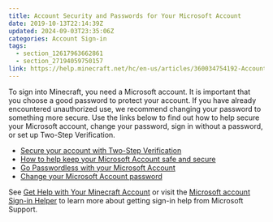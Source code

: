 ```yaml
---
title: Account Security and Passwords for Your Microsoft Account
date: 2019-10-13T22:14:39Z
updated: 2024-09-03T23:35:06Z
categories: Account Sign-in
tags:
  - section_12617963662861
  - section_27194059750157
link: https://help.minecraft.net/hc/en-us/articles/360034754192-Account-Security-and-Passwords-for-Your-Microsoft-Account
---
```


To sign into Minecraft, you need a Microsoft account. It is important that you choose a good password to protect your account. If you have already encountered unauthorized use, we recommend changing your password to something more secure. Use the links below to find out how to help secure your Microsoft account, change your password, sign in without a password, or set up Two-Step Verification.

- [Secure your account with Two-Step Verification](https://support.microsoft.com/en-us/account-billing/how-to-use-two-step-verification-with-your-microsoft-account-c7910146-672f-01e9-50a0-93b4585e7eb4)
- [How to help keep your Microsoft Account safe and secure](https://support.microsoft.com/en-us/account-billing/how-to-help-keep-your-microsoft-account-safe-and-secure-628538c2-7006-33bb-5ef4-c917657362b9)
- [Go Passwordless with your Microsoft Account](https://support.microsoft.com/en-us/account-billing/how-to-go-passwordless-with-your-microsoft-account-674ce301-3574-4387-a93d-916751764c43)
- [Change your Microsoft Account password](https://support.microsoft.com/en-us/account-billing/change-your-microsoft-account-password-fdde885b-86da-2965-69fd-4871309ef1f1)

See [Get Help with Your Minecraft Account](./Get-Help-Signing-into-Minecraft-with-Your-Microsoft-Account.md) or visit the [Microsoft account Sign-in Helper](https://support.microsoft.com/en-US/home/contact?linkquery=Help%20me%20sign%20in%20to%20my%20Microsoft%20account) to learn more about getting sign-in help from Microsoft Support.
